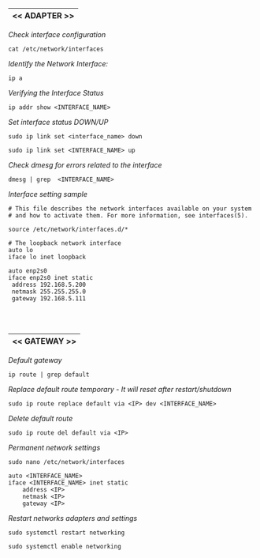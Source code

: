 |<< ADAPTER >>|
|-------------|

*Check interface configuration*
```
cat /etc/network/interfaces
```

*Identify the Network Interface:*
```
ip a
```

*Verifying the Interface Status*
```
ip addr show <INTERFACE_NAME>
```

*Set interface status DOWN/UP*
```
sudo ip link set <interface_name> down
```

```
sudo ip link set <INTERFACE_NAME> up
```

*Check dmesg for errors related to the interface*
```
dmesg | grep  <INTERFACE_NAME>
```

*Interface setting sample*
```
# This file describes the network interfaces available on your system
# and how to activate them. For more information, see interfaces(5).

source /etc/network/interfaces.d/*

# The loopback network interface
auto lo
iface lo inet loopback

auto enp2s0
iface enp2s0 inet static
 address 192.168.5.200
 netmask 255.255.255.0
 gateway 192.168.5.111
```
<br>
<br>

|<< GATEWAY >>|
|-------------|

*Default gateway*
```
ip route | grep default
```

*Replace default route temporary - It will reset after restart/shutdown*
```
sudo ip route replace default via <IP> dev <INTERFACE_NAME>
```

*Delete default route*
```
sudo ip route del default via <IP>
```

*Permanent network settings*
```
sudo nano /etc/network/interfaces
```

```
auto <INTERFACE_NAME>
iface <INTERFACE_NAME> inet static
    address <IP>
    netmask <IP>
    gateway <IP>
```

*Restart networks adapters and settings*
```
sudo systemctl restart networking
```

```
sudo systemctl enable networking
```

<br>
<br>
